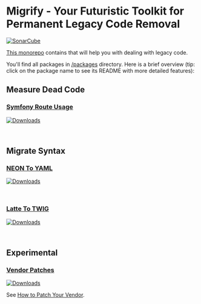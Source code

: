 # Migrify - Your Futuristic Toolkit for Permanent Legacy Code Removal

[![SonarCube](https://img.shields.io/badge/SonarCube_Debt-%3C5%20hrs-brightgreen.svg?style=flat-square)](https://sonarcloud.io/dashboard?id=migrify_migrify)

[This monorepo](https://www.tomasvotruba.com/blog/2019/10/28/all-you-always-wanted-to-know-about-monorepo-but-were-afraid-to-ask/) contains that will help you with dealing with legacy code.

You'll find all packages in [/packages](/packages) directory. Here is a brief overview (tip: click on the package name to see its README with more detailed features):

## Measure Dead Code

### [Symfony Route Usage](https://github.com/migrify/symfony-route-usage)

[![Downloads](https://img.shields.io/packagist/dt/migrify/symfony-route-usage.svg?style=flat-square)](https://packagist.org/packages/migrify/symfony-route-usage/stats)

<br>

## Migrate Syntax 

### [NEON To YAML](https://github.com/migrify/neon-to-yaml)

[![Downloads](https://img.shields.io/packagist/dt/migrify/neon-to-yaml.svg?style=flat-square)](https://packagist.org/packages/migrify/neon-to-yaml/stats)

<br>

### [Latte To TWIG](https://github.com/migrify/latte-to-twig)

[![Downloads](https://img.shields.io/packagist/dt/migrify/latte-to-twig.svg?style=flat-square)](https://packagist.org/packages/migrify/latte-to-twig/stats)

<br>

## Experimental

### [Vendor Patches](https://github.com/migrify/vendor-patches)

[![Downloads](https://img.shields.io/packagist/dt/migrify/vendor-patches.svg?style=flat-square)](https://packagist.org/packages/migrify/vendor-patches/stats)

See [How to Patch Your Vendor](https://pehapkari.cz/blog/2017/01/20/jak-snadno-a-rychle-upravovat-soubory-ve-vendoru).
